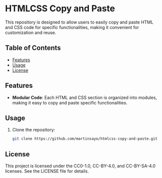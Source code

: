 # HTMLCSS Copy and Paste

This repository is designed to allow users to easily copy and paste HTML and CSS code for specific functionalities, making it convenient for customization and reuse.

## Table of Contents

- [Features](#features)
- [Usage](#usage)
- [License](#license)

## Features

- **Modular Code**: Each HTML and CSS section is organized into modules, making it easy to copy and paste specific functionalities.

## Usage

1. Clone the repository:

   ```bash
   git clone https://github.com/martinsayo/htmlcss-copy-and-paste.git

## License

This project is licensed under the CC0-1.0, CC-BY-4.0, and CC-BY-SA-4.0 licenses. See the LICENSE file for details.


